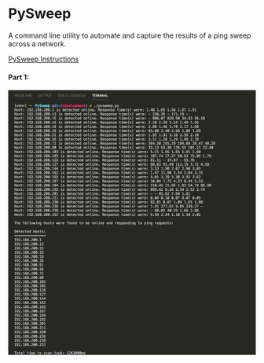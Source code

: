 # PySweep

A command line utility to automate and capture the results of a ping sweep across a network.

[PySweep Instructions](https://gist.github.com/jaywon/ffa93b22fbb83a0b132112630e1dfec1)

#### Part 1:

![part-1-results](assets/pysweep-part-1-results.png)